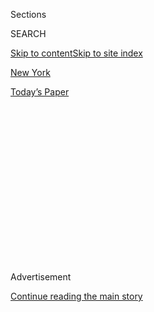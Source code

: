 <div id="app">

<div>

<div>

<div>

<div class="NYTAppHideMasthead css-1q2w90k e1suatyy0">

<div class="section css-ui9rw0 e1suatyy2">

<div class="css-eph4ug er09x8g0">

<div class="css-6n7j50">

</div>

<span class="css-1dv1kvn">Sections</span>

<div class="css-10488qs">

<span class="css-1dv1kvn">SEARCH</span>

</div>

[Skip to content](#site-content)[Skip to site index](#site-index)

</div>

<div id="masthead-section-label" class="css-1wr3we4 eaxe0e00">

[New
York](https://www.nytimes3xbfgragh.onion/section/nyregion)

</div>

<div class="css-10698na e1huz5gh0">

</div>

</div>

<div id="masthead-bar-one" class="section hasLinks css-15hmgas e1csuq9d3">

<div class="css-uqyvli e1csuq9d0">

</div>

<div class="css-1uqjmks e1csuq9d1">

</div>

<div class="css-9e9ivx">

[](https://myaccount.nytimes3xbfgragh.onion/auth/login?response_type=cookie&client_id=vi)

</div>

<div class="css-1bvtpon e1csuq9d2">

[Today’s
Paper](https://www.nytimes3xbfgragh.onion/section/todayspaper)

</div>

</div>

</div>

</div>

<div data-aria-hidden="false">

<div id="site-content" data-role="main">

<div>

<div class="css-1aor85t" style="opacity:0.000000001;z-index:-1;visibility:hidden">

<div class="css-1hqnpie">

<div class="css-epjblv">

<span class="css-17xtcya">[New
York](/section/nyregion)</span><span class="css-x15j1o">|</span><span class="css-fwqvlz">Judge
Orders Cohen Released, Citing ‘Retaliation’ Over Tell-All
Book</span>

</div>

<div class="css-k008qs">

<div class="css-1iwv8en">

<span class="css-18z7m18"></span>

<div>

</div>

</div>

<span class="css-1n6z4y">https://nyti.ms/2ZU40II</span>

<div class="css-1705lsu">

<div class="css-4xjgmj">

<div class="css-4skfbu" data-role="toolbar" data-aria-label="Social Media Share buttons, Save button, and Comments Panel with current comment count" data-testid="share-tools">

  - 
  - 
  - 
  - 
    
    <div class="css-6n7j50">
    
    </div>

  - 
  - 

</div>

</div>

</div>

</div>

</div>

</div>

<div id="NYT_TOP_BANNER_REGION" class="css-13pd83m">

</div>

<div id="top-wrapper" class="css-1sy8kpn">

<div id="top-slug" class="css-l9onyx">

Advertisement

</div>

[Continue reading the main
story](#after-top)

<div class="ad top-wrapper" style="text-align:center;height:100%;display:block;min-height:250px">

<div id="top" class="place-ad" data-position="top" data-size-key="top">

</div>

</div>

<div id="after-top">

</div>

</div>

<div>

<div id="sponsor-wrapper" class="css-1hyfx7x">

<div id="sponsor-slug" class="css-19vbshk">

Supported by

</div>

[Continue reading the main
story](#after-sponsor)

<div id="sponsor" class="ad sponsor-wrapper" style="text-align:center;height:100%;display:block">

</div>

<div id="after-sponsor">

</div>

</div>

<div class="css-186x18t">

</div>

<div class="css-1vkm6nb ehdk2mb0">

# Judge Orders Cohen Released, Citing ‘Retaliation’ Over Tell-All Book

</div>

A judge agreed that federal officials had returned Michael D. Cohen to
prison because he wanted to publish a book this fall about President
Trump.

<div class="css-79elbk" data-testid="photoviewer-wrapper">

<div class="css-z3e15g" data-testid="photoviewer-wrapper-hidden">

</div>

<div class="css-1a48zt4 ehw59r15" data-testid="photoviewer-children">

![<span class="css-16f3y1r e13ogyst0" data-aria-hidden="true">Michael D.
Cohen, who was President Trump’s personal lawyer for years, says federal
officials sent him back to prison to prevent him from writing a tell-all
book before the
election.</span><span class="css-cnj6d5 e1z0qqy90" itemprop="copyrightHolder"><span class="css-1ly73wi e1tej78p0">Credit...</span><span><span>Brendan
Mcdermid/Reuters</span></span></span>](https://static01.graylady3jvrrxbe.onion/images/2020/07/23/nyregion/23Cohen/merlin_174862884_19ebc8d2-78af-491c-8be3-1013fe8e4c3f-articleLarge.jpg?quality=75&auto=webp&disable=upscale)

</div>

</div>

<div class="css-18e8msd">

<div class="css-vp77d3 epjyd6m0">

<div class="css-1baulvz">

By [<span class="css-1baulvz" itemprop="name">Benjamin
Weiser</span>](https://www.nytimes3xbfgragh.onion/by/benjamin-weiser)
and [<span class="css-1baulvz last-byline" itemprop="name">Alan
Feuer</span>](https://www.nytimes3xbfgragh.onion/by/alan-feuer)

</div>

</div>

  - 
    
    <div class="css-ld3wwf e16638kd2">
    
    July 23,
    2020
    
    </div>

  - 
    
    <div class="css-4xjgmj">
    
    <div class="css-d8bdto" data-role="toolbar" data-aria-label="Social Media Share buttons, Save button, and Comments Panel with current comment count" data-testid="share-tools">
    
      - 
      - 
      - 
      - 
        
        <div class="css-6n7j50">
        
        </div>
    
      - 
      - 
    
    </div>
    
    </div>

</div>

</div>

<div class="section meteredContent css-1r7ky0e" name="articleBody" itemprop="articleBody">

<div class="css-1fanzo5 StoryBodyCompanionColumn">

<div class="css-53u6y8">

When Michael D. Cohen, [President
Trump’s](https://www.nytimes3xbfgragh.onion/2020/07/23/us/politics/person-woman-man-camera-tv-trump.html)
one-time lawyer and fixer, met with probation officers this month to
complete paperwork that would have let him serve the balance of his
prison term at home, he found a catch.

Mr. Cohen was already out on furlough because of the coronavirus. But to
remain at home, he was asked to sign a document that would have barred
him from publishing a book during the rest of his sentence. Mr. Cohen
balked because he was, in fact, writing a book — a tell-all memoir about
his former boss, the president.

The officers sent him back to prison.

On Thursday, a federal judge ruled that the decision to return Mr. Cohen
to custody amounted to retaliation by the government and ordered him to
be released again into home confinement. Mr. Cohen is expected back in
his Manhattan apartment on Friday.

“I make the finding that the purpose of transferring Mr. Cohen from
furlough and home confinement to jail is retaliatory,” the judge, Alvin
K. Hellerstein of Federal District Court in Manhattan, said in court.
“And it’s retaliatory because of his desire to exercise his First
Amendment rights to publish a book and to discuss anything about the
book or anything else he wants on social media and with others.”

</div>

</div>

<div class="css-1fanzo5 StoryBodyCompanionColumn">

<div class="css-53u6y8">

Judge Hellerstein’s decision was a remarkable rebuke of prison and
probation officials and, by extension, the Trump administration. It
raised concerns that the authorities had used the penal system to
squelch the free speech rights of one of Mr. Trump’s enemies in an
effort to protect the president.

Justin Long, a spokesman for the Bureau of Prisons, said that it was not
uncommon for prison officials to restrict inmates’ contact with the
media. But he said that Mr. Cohen’s refusal to agree to the media ban
“played no role whatsoever in the decision to remand him to secure
custody, nor did his intent to publish a book.”

“Any assertion that the decision to remand Michael Cohen to prison was a
retaliatory action is patently false,” Mr. Long said.

The question of Mr. Cohen’s release came before Judge Hellerstein after
Mr. Cohen [sued U.S. officials on Monday
night](https://www.nytimes3xbfgragh.onion/2020/07/21/nyregion/michael-cohen-trump-book.html?searchResultPosition=1),
claiming that the Trump administration had sent him back to custody to
prevent him from completing the book, violating his freedom of speech.

In court papers, Mr. Cohen said the book would paint Mr. Trump as a
racist and offer revealing details about “the president’s behavior
behind closed doors.”

</div>

</div>

<div class="css-1fanzo5 StoryBodyCompanionColumn">

<div class="css-53u6y8">

Mr. Cohen also pointed out that Mr. Trump and his supporters [had
sought](https://www.nytimes3xbfgragh.onion/2020/06/20/us/politics/john-bolton-book-ruling.html)
[to
derail](https://www.nytimes3xbfgragh.onion/2020/07/13/us/politics/mary-trump-book.html)
the publication of books written by John R. Bolton, the former national
security adviser, and Mr. Trump’s niece, Mary L. Trump, whose
best-selling memoir [laid
bare](https://www.nytimes3xbfgragh.onion/2020/07/08/books/review/mary-trump-book-takeaways.html)
a history of dysfunction in her family.

E. Danya Perry, one of Mr. Cohen’s lawyers, called the judge’s order “a
victory for the First Amendment.”

The court hearing on Thursday was the latest chapter in a long-running
saga. Mr. Cohen, a legal bulldog who once bragged he would take a bullet
for Mr. Trump, [pleaded guilty in 2018 to campaign finance violations
and other
crimes](https://slack-redir.net/link?url=https%3A%2F%2Fwww.nytimes3xbfgragh.onion%2F2018%2F08%2F21%2Fnyregion%2Fmichael-cohen-guilty-plea-trump-takeaways.html)
and was sentenced to three years in prison.

As he entered his plea, Mr. Cohen pointed the finger at the president,
telling the court that Mr. Trump had directed him during the 2016
election to arrange hush money payments to two women who claimed they
had had affairs with Mr. Trump. The president has denied those
allegations.

The provision that Mr. Cohen, 53, objected to would have barred him from
“engagement of any kind with the media, including print, TV, film,
books.” It also sought to keep him from posting on social media,
according to a copy of the agreement attached to his lawsuit.

Judge Hellerstein, who was appointed to the bench in 1998 by President
Clinton, said these measures seemed to him to be highly unusual and
appeared to be directly related to Mr. Cohen’s forthcoming book.

“In 21 years of being a judge and sentencing people and looking at the
terms and conditions of supervised release,” he said, “I have never seen
such a clause.”

</div>

</div>

<div class="css-1fanzo5 StoryBodyCompanionColumn">

<div class="css-53u6y8">

Both in court papers and during a hearing on Thursday, the government
insisted that the probation officer in Mr. Cohen’s case, Adam Pakula,
did not know about the book when he drafted the provisions. The
government has denied the document was “a gag order” or that it was
“custom-made” for Mr. Cohen “by high levels of the executive branch.”

Mr. Pakula, in court papers, said he drafted the agreement “without
input from the B.O.P. or anyone in the executive branch.”

In court, Judge Hellerstein seemed skeptical.

“Why would Pakula ask for something like this unless there was a purpose
to it, unless there was a retaliatory purpose saying, ‘You toe the line
about giving up your First Amendment rights or we will send you to
jail,’” the judge asked.

Judge Hellerstein also suggested that Mr. Pakula may have gotten some
“instruction” about including the media ban in the agreement.

The government said in court papers earlier this week that the decision
to send Mr. Cohen back to prison had nothing to do with his book, but
had been made after he became “combative” while discussing the
agreement, behavior the officers found “unacceptable.”

Judge Hellerstein said that such behavior seemed to him to be “an
attorney’s effort to negotiate an agreement, which is very common.”

In May, Mr. Cohen had been allowed to leave a minimum-security prison
camp in Otisville, N.Y., and go home as part of an effort by the Bureau
of Prisons to curb the spread of coronavirus in the federal prison
system.

</div>

</div>

<div class="css-1fanzo5 StoryBodyCompanionColumn">

<div class="css-53u6y8">

Mr. Cohen’s lawyers had argued that his health conditions, including
severe hypertension and a history of respiratory problems, put him at
risk if he remained in prison.

But on July 9, prison officials abruptly returned Mr. Cohen to
Otisville.

In his suit, Mr. Cohen claimed that he never hid the fact that he was
writing a book about Mr. Trump. He noted that he spent his mornings
working on the manuscript “in plain sight” in the prison’s law library,
and said he also discussed the project openly with prison officials,
staff members and even other inmates.

According to the suit, the book will give a glimpse into Mr. Cohen’s
“firsthand experiences with Mr. Trump” and offer “graphic details
about the president’s behavior behind closed doors.”

“The narrative,” the lawsuit says, “describes pointedly certain
anti-Semitic remarks against prominent Jewish people and virulently
racist remarks against such Black leaders as President Barack Obama and
Nelson Mandela.”

The manuscript — tentatively titled “Disloyal: The True Story of Michael
Cohen, Former Personal Attorney to President Donald J. Trump” — is only
the latest book to have emerged in recent weeks containing detailed and
critical revelations about the president’s personal and professional
life.

Mr. Cohen’s suit contends that Mr. Trump and his supporters have sought
to derail the publication of his book like the others.

In June, the Justice Department [asked a judge to delay the
release](https://www.nytimes3xbfgragh.onion/2020/06/16/us/politics/john-bolton-book-publication.html)
of “The Room Where It Happened,” a memoir by Mr. Bolton, the former
national security adviser who, among other things, confirmed accusations
at the heart of the Democratic impeachment case over the president’s
dealings with Ukraine. The judge ultimately denied the request.

</div>

</div>

<div class="css-1fanzo5 StoryBodyCompanionColumn">

<div class="css-53u6y8">

On the same day that Mr. Bolton’s book was published, Mr. Trump’s
younger brother, Robert S. Trump, filed [a suit seeking to
stop](https://www.nytimes3xbfgragh.onion/2020/06/23/us/politics/mary-trump-book-court.html)
the publication of a family tell-all written by their niece, Mary Trump.

After a few weeks of whirlwind litigation, the judge in that case sided
with Ms. Trump, [allowing her to publish her
memoir](https://www.nytimes3xbfgragh.onion/2020/07/07/us/politics/mary-trump-book.html),
which accused Mr. Trump of embracing cheating “as a way of life” and of
paying someone to take his college entrance exams.

</div>

</div>

</div>

<div>

</div>

<div>

</div>

<div>

</div>

<div>

<div id="bottom-wrapper" class="css-1ede5it">

<div id="bottom-slug" class="css-l9onyx">

Advertisement

</div>

[Continue reading the main
story](#after-bottom)

<div id="bottom" class="ad bottom-wrapper" style="text-align:center;height:100%;display:block;min-height:90px">

</div>

<div id="after-bottom">

</div>

</div>

</div>

</div>

</div>

## Site Index

<div>

</div>

## Site Information Navigation

  - [© <span>2020</span> <span>The New York Times
    Company</span>](https://help.nytimes3xbfgragh.onion/hc/en-us/articles/115014792127-Copyright-notice)

<!-- end list -->

  - [NYTCo](https://www.nytco.com/)
  - [Contact
    Us](https://help.nytimes3xbfgragh.onion/hc/en-us/articles/115015385887-Contact-Us)
  - [Work with us](https://www.nytco.com/careers/)
  - [Advertise](https://nytmediakit.com/)
  - [T Brand Studio](http://www.tbrandstudio.com/)
  - [Your Ad
    Choices](https://www.nytimes3xbfgragh.onion/privacy/cookie-policy#how-do-i-manage-trackers)
  - [Privacy](https://www.nytimes3xbfgragh.onion/privacy)
  - [Terms of
    Service](https://help.nytimes3xbfgragh.onion/hc/en-us/articles/115014893428-Terms-of-service)
  - [Terms of
    Sale](https://help.nytimes3xbfgragh.onion/hc/en-us/articles/115014893968-Terms-of-sale)
  - [Site
    Map](https://spiderbites.nytimes3xbfgragh.onion)
  - [Help](https://help.nytimes3xbfgragh.onion/hc/en-us)
  - [Subscriptions](https://www.nytimes3xbfgragh.onion/subscription?campaignId=37WXW)

</div>

</div>

</div>

</div>
